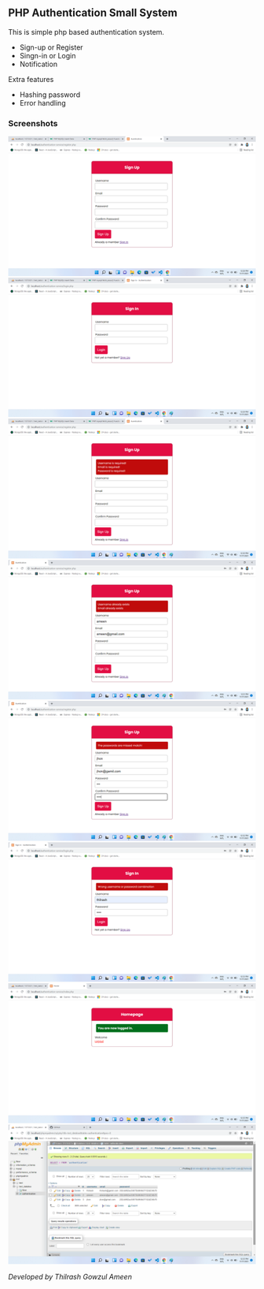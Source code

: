 ## PHP Authentication Small System

This is simple php based authentication system.

- Sign-up or Register
- Singn-in or Login
- Notification

Extra features

- Hashing password
- Error handling

### Screenshots

![Getting Started](./screenshots/Sign-Up.png)
![Getting Started](./screenshots/Sign-In.png)
![Getting Started](./screenshots/Validation-01.png)
![Getting Started](./screenshots/Validation-02.png)
![Getting Started](./screenshots/Validation-03.png)
![Getting Started](./screenshots/Validation-04.png)
![Getting Started](./screenshots/Homepage.png)
![Getting Started](./screenshots/MySQL.png)

_Developed by Thilrash Gowzul Ameen_
